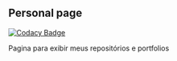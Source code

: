 ## Personal page

[![Codacy Badge](https://api.codacy.com/project/badge/Grade/3ed44b90d35546e6bcb856b44bcaf1c9)](https://app.codacy.com/manual/Pedroh1510/PersonalPage?utm_source=github.com&utm_medium=referral&utm_content=Pedroh1510/PersonalPage&utm_campaign=Badge_Grade_Dashboard)

Pagina para exibir meus repositórios e portfolios
